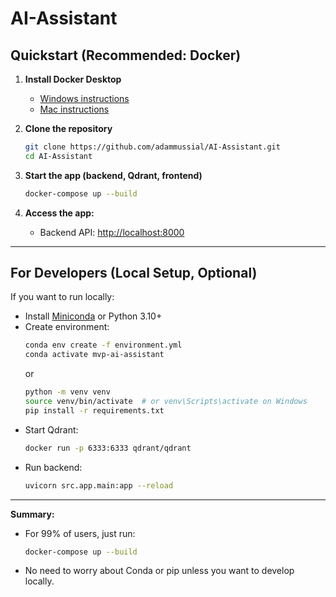 # AI-Assistant

##  Quickstart (Recommended: Docker)

1. **Install Docker Desktop**  
   - [Windows instructions](https://docs.docker.com/desktop/install/windows-install/)
   - [Mac instructions](https://docs.docker.com/desktop/install/mac-install/)

2. **Clone the repository**
   ```sh
   git clone https://github.com/adammussial/AI-Assistant.git
   cd AI-Assistant
   ```

3. **Start the app (backend, Qdrant, frontend)**
   ```sh
   docker-compose up --build
   ```

4. **Access the app:**
   - Backend API: [http://localhost:8000](http://localhost:8000)

---

##  For Developers (Local Setup, Optional)

If you want to run locally:

- Install [Miniconda](https://docs.conda.io/en/latest/miniconda.html) or Python 3.10+
- Create environment:
  ```sh
  conda env create -f environment.yml
  conda activate mvp-ai-assistant
  ```
  or
  ```sh
  python -m venv venv
  source venv/bin/activate  # or venv\Scripts\activate on Windows
  pip install -r requirements.txt
  ```
- Start Qdrant:
  ```sh
  docker run -p 6333:6333 qdrant/qdrant
  ```
- Run backend:
  ```sh
  uvicorn src.app.main:app --reload
  ```
---

**Summary:**  
- For 99% of users, just run:  
  ```sh
  docker-compose up --build
  ```
- No need to worry about Conda or pip unless you want to develop locally.
